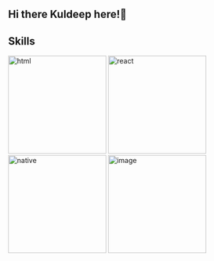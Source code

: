 ## Hi there Kuldeep here!👋

## Skills   



<img width="200" height="200" alt="html" src="https://github.com/user-attachments/assets/741f349e-9210-4b98-8e4c-33ba4ead6d8d" />
<img width="200" height="200" alt="react" src="https://github.com/user-attachments/assets/d74dfb82-e2bc-4b5a-ba77-905c564df87e" />
<img width="200" height="200" alt="native" src="https://github.com/user-attachments/assets/0b0d2015-c562-428e-9c29-9a696c79f008" />
<img width="200" height="200" alt="image" src="https://github.com/user-attachments/assets/57180c96-8afe-404e-8f47-7194fdd910b3" />

